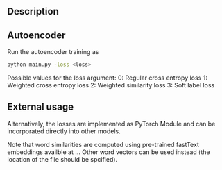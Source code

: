 #

## Description


## Autoencoder 
Run the autoencoder training as 

```sh
python main.py -loss <loss>
```

Possible values for the loss argument:
0: Regular cross entropy loss
1: Weighted cross entropy loss
2: Weighted similarity loss
3: Soft label loss

## External usage

Alternatively, the losses are implemented as PyTorch Module and can be incorporated directly into other models.

Note that word similarities are computed using pre-trained fastText embeddings availble at ...
Other word vectors can be used instead (the location of the file should be spcified).


